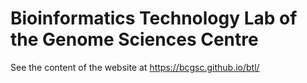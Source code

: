 # Bioinformatics Technology Lab of the Genome Sciences Centre

See the content of the website at https://bcgsc.github.io/btl/
